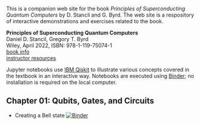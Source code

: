 This is a companion web site for the book *Principles of Superconducting Quantum Computers* by D. Stancil and G. Byrd. The web site is a respository of interactive demonstrations and exercises related to the book.

**Principles of Superconducting Quantum Computers**  
Daniel D. Stancil, Gregory T. Byrd  
Wiley, April 2022, ISBN: 978-1-119-75074-1  
[book info](https://www.wiley.com/en-us/Principles+of+Superconducting+Quantum+Computers-p-9781119750741)  
[instructor resources](https://bcs.wiley.com/he-bcs/Books?action=index&itemId=1119750725&bcsId=12203)  

Jupyter notebooks use [IBM Qiskit](https://qiskit.org) to illustrate various concepts covered in the textbook in an interactive way. Notebooks are executed using [Binder](https://mybinder.readthedocs.io/en/latest/about/index.html); no installation is required on the local computer.

## Chapter 01: Qubits, Gates, and Circuits
- Creating a Bell state [![Binder](https://mybinder.org/badge_logo.svg)](https://mybinder.org/v2/gh/https://mybinder.org/v2/gh/scQuantumBook/qiskit-notebooks/HEAD?labpath=Bell.ipynb)

